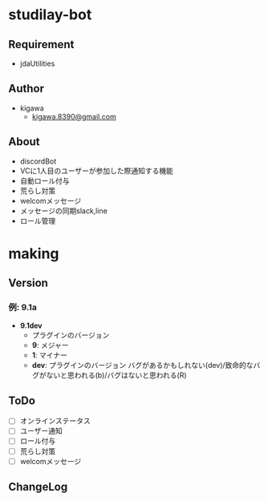 # studilay-bot

## Requirement

* jdaUtilities


## Author

* kigawa
  * kigawa.8390@gmail.com

## About

* discordBot
* VCに1人目のユーザーが参加した際通知する機能
* 自動ロール付与
* 荒らし対策
* welcomメッセージ
* メッセージの同期slack,line
* ロール管理


# making

## Version

### 例: 9.1a

* **9.1dev**
  * プラグインのバージョン
  * **9**: メジャー
  * **1**: マイナー
  * **dev**: プラグインのバージョン バグがあるかもしれない(dev)/致命的なバグがないと思われる(b)/バグはないと思われる(R)

## ToDo

* [ ] オンラインステータス
* [ ] ユーザー通知
* [ ] ロール付与
* [ ] 荒らし対策
* [ ] welcomメッセージ

## ChangeLog
